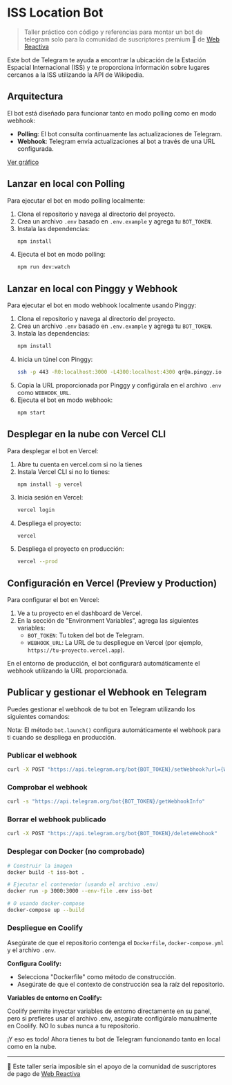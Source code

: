 # ISS Location Bot

> Taller práctico con código y referencias para montar un bot de telegram solo para la comunidad de suscriptores premium 🧡 de [Web Reactiva](https://webreactiva.com)

Este bot de Telegram te ayuda a encontrar la ubicación de la Estación Espacial Internacional (ISS) y te proporciona información sobre lugares cercanos a la ISS utilizando la API de Wikipedia.

## Arquitectura

El bot está diseñado para funcionar tanto en modo polling como en modo webhook:

- **Polling**: El bot consulta continuamente las actualizaciones de Telegram.
- **Webhook**: Telegram envía actualizaciones al bot a través de una URL configurada.

[Ver gráfico](https://mermaid.ink/img/pako:eNqFVn9v2zYQ_SoEgwItoASWbFm2MBRYkhbL0HRdna3A5v1BSyebi0yqJNXWS_PddxQpm7LblIAN3fHe4_14ov1AC1kCzelasWZD7i6XguB69oy8-mJACVaTPzQo7dz28fnzO6gBw7ed-eKF2-qdP7-7CSLQsgF70lvGBVnstIEtuZLCoAnK7ep25XJY0pvFgryRBTNcCnIpjUcsqYu06wOsNlLeI__fS-oNe9pPK_XyLVZ08a9e0n8O8chyI7RhogAEWM7etAifb3WMOjwF2Vnwldw2UoAwOkzKLtzZMlH-gp8aFJ7lHcR7njrOrr7uA8G-EwHDr-wTWxSKN-aEwDfjlgm27vB9d7znB_Br7tpyxeqirZmRlqJ3koP3CRoQpTO6h1NBuWnqk7EfAkB94gUMenujtRu2FYcf9G8NCPJWGl7tBgl84Pe8gZIzL4_e7HG31rDePWqY6Xuou47rDW8C5ZPz85dfl3SBwZoUbqyY49dQ-ycvgwe9luozU4jbgtY4hg53ELGDHWyPei9bA5oo-NiCNh0mELIDue_A7bHvlMQWahimOpTn97BuW5PaS88ij4T5PahTmSafXS1BmV5_YdZHnJ6iFxmylF54luZUmU-RvAZTbJDByqWRmvdlOB09hfy9BcURKYCp1Y40NSv8uAJZhVUMezpQiQKN94SGb8vk2-f_CLmX6cLsai7Wzi5qpvU1VDhtf62Sitd1fgZxlVYQaaPkPeRnozjN5qsTjL_OesysSmG-xySQlePkCAP92-ogVQETKPaQ2WwEkyrsUgcMJB6F2imGvwUudtjX6Khb0VBW0ak8DmWFrE4AUTjMKHxf-7qWgkZ0C2rLeIm_jw-WY0nNBraoxhwfS6hYW-PVFwVbfzLF2aq2Y8vJg6-fNopvmdpdyRpF24HPEjYvZ5UH2xgo1_CGraC-ZMX9WskWryQXCvNiMmVBKCZo-BEfZNMqjYMgf-Yd1hPGVd0K4jRg88vj7KaTaToOolBoEAbE5ThNM3dBPy7FI_aqbUp8Z1-VHFtP84rVGiLKWiMXO1HQ3KgW-qBrzmy791ENEzR_oF9ofh5Pk4s4nmTpZDSOk2Q-TiK6Q_9kNLrI4ngaZ1mSZrNkNnmM6H9SIkl8MZkl02kaz-I4nc-zcRxhN20at-6_TfcXpzvlrw7gUsEWrzc-hcf_AUY18EI?type=png)



## Lanzar en local con Polling

Para ejecutar el bot en modo polling localmente:

1. Clona el repositorio y navega al directorio del proyecto.
2. Crea un archivo `.env` basado en `.env.example` y agrega tu `BOT_TOKEN`.
3. Instala las dependencias:
    ```bash
    npm install
    ```
4. Ejecuta el bot en modo polling:
    ```bash
    npm run dev:watch
    ```

## Lanzar en local con Pinggy y Webhook

Para ejecutar el bot en modo webhook localmente usando Pinggy:

1. Clona el repositorio y navega al directorio del proyecto.
2. Crea un archivo `.env` basado en `.env.example` y agrega tu `BOT_TOKEN`.
3. Instala las dependencias:
    ```bash
    npm install
    ```
4. Inicia un túnel con Pinggy:
    ```bash
    ssh -p 443 -R0:localhost:3000 -L4300:localhost:4300 qr@a.pinggy.io
    ```
5. Copia la URL proporcionada por Pinggy y configúrala en el archivo `.env` como `WEBHOOK_URL`.
6. Ejecuta el bot en modo webhook:
    ```bash
    npm start
    ```

## Desplegar en la nube con Vercel CLI

Para desplegar el bot en Vercel:

1. Abre tu cuenta en vercel.com si no la tienes
2. Instala Vercel CLI si no lo tienes:
    ```bash
    npm install -g vercel
    ```
3. Inicia sesión en Vercel:
    ```bash
    vercel login
    ```
4. Despliega el proyecto:
    ```*bash*
    vercel
5. Despliega el proyecto en producción:
    ```bash
    vercel --prod
    ```

## Configuración en Vercel (Preview y Production)

Para configurar el bot en Vercel:

1. Ve a tu proyecto en el dashboard de Vercel.
2. En la sección de "Environment Variables", agrega las siguientes variables:
    - `BOT_TOKEN`: Tu token del bot de Telegram.
    - `WEBHOOK_URL`: La URL de tu despliegue en Vercel (por ejemplo, `https://tu-proyecto.vercel.app`).

En el entorno de producción, el bot configurará automáticamente el webhook utilizando la URL proporcionada.

## Publicar y gestionar el Webhook en Telegram

Puedes gestionar el webhook de tu bot en Telegram utilizando los siguientes comandos:

Nota: El método `bot.launch()` configura automáticamente el webhook para ti cuando se despliega en producción.

### Publicar el webhook

```bash
curl -X POST "https://api.telegram.org/bot{BOT_TOKEN}/setWebhook?url={WEBHOOK_URL}"
```

### Comprobar el webhook

```bash
curl -s "https://api.telegram.org/bot{BOT_TOKEN}/getWebhookInfo"
```

### Borrar el webhook publicado

```bash
curl -X POST "https://api.telegram.org/bot{BOT_TOKEN}/deleteWebhook"
```


### Desplegar con Docker (no comprobado)

```bash
# Construir la imagen
docker build -t iss-bot .

# Ejecutar el contenedor (usando el archivo .env)
docker run -p 3000:3000 --env-file .env iss-bot

# O usando docker-compose
docker-compose up --build
```

### Despliegue en Coolify

Asegúrate de que el repositorio contenga el `Dockerfile`, `docker-compose.yml` y el archivo `.env`.

**Configura Coolify:**

- Selecciona "Dockerfile" como método de construcción.
- Asegúrate de que el contexto de construcción sea la raíz del repositorio.

**Variables de entorno en Coolify:**

Coolify permite inyectar variables de entorno directamente en su panel, pero si prefieres usar el archivo .env, asegúrate configúralo manualmente en Coolify. NO lo subas nunca a tu repositorio.

¡Y eso es todo! Ahora tienes tu bot de Telegram funcionando tanto en local como en la nube.

---

🧡 Este taller sería imposible sin el apoyo de la comunidad de suscriptores de pago de [Web Reactiva](https://webreactiva.com)